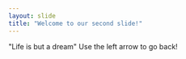```yaml
---
layout: slide
title: "Welcome to our second slide!"
---
```

"Life is but a dream"
Use the left arrow to go back!
